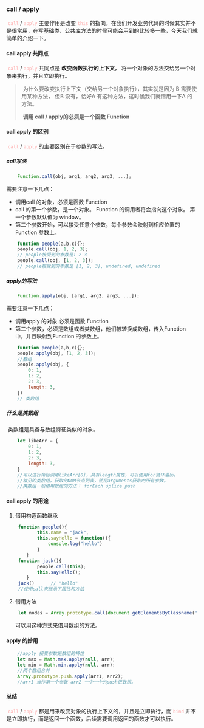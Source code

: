 ### call / apply 

​		 <font color="#FAA">`call`</font> /  <font color="#FAA">`apply`</font> 主要作用是改变 <font color="#FAA">`this`</font> 的指向，在我们开发业务代码的时候其实并不是很常用，在写基础类、公共库方法的时候可能会用到的比较多一些，今天我们就简单的介绍一下。

#### call apply 共同点

​		<font color="#FAA">`call`</font> /  <font color="#FAA">`apply`</font>  共同点是 **改变函数执行的上下文**， 将一个对象的方法交给另一个对象来执行，并且立即执行。

> ​	为什么要改变执行上下文（交给另一个对象执行），其实就是因为 B 需要使用某种方法， 但B 没有，恰好A 有这种方法，这时候我们就借用一下A 的方法。
>
> ​	**调用 call / apply的必须是一个函数 Function**

#### call apply 的区别

​		<font color="#FAA">`call`</font> /  <font color="#FAA">`apply`</font> 的主要区别在于参数的写法。

##### call写法

```javascript
	Function.call(obj, arg1, arg2, arg3, ...);
```

需要注意一下几点：

+ 调用call 的对象，必须是函数 Function
+ call 的第一个参数，是一个对象。 Function 的调用者将会指向这个对象。 第一个参数默认值为 window。
+ 第二个参数开始，可以接受任意个参数，每个参数会映射到相应位置的Function 参数上。

```javascript
	function people(a,b,c){};
	people.call(obj, 1, 2, 3);
	// people接受到的参数是1 2 3
	people.call(obj, [1, 2, 3]);
	// people接受到的参数是 [1, 2, 3], undefined, undefined
```

##### apply的写法

```javascript
	Function.apply(obj, [arg1, arg2, arg3, ...]);
```

需要注意一下几点：

+ 调用apply 的对象 必须是函数 Function
+ 第二个参数，必须是数组或者类数组，他们被转换成数组，传入Function 中，并且映射到Function 的参数上。

```javascript
	function people(a,b,c){};
	people.apply(obj, [1, 2, 3]);
	//数组
	people.apply(obj, {
        0: 1,
        1: 2,
        2: 3,
        length: 3,
    })
	// 类数组
```

##### 什么是类数组

​		类数组是具备与数组特征类似的对象。

```javascript
	let likeArr = {
        0: 1,
        1: 2,
        2: 3,
        length: 3,
    }
    //可以进行角标调用likeArr[0]，具有length属性，可以使用for循环遍历。
    //常见的类数组，获取的DOM节点列表，使用arguments获取的所有参数。
    //类数组一般借用数组的方法： forEach splice push
```

#### call apply 的用途

1. 借用构造函数继承

   ```javascript
   	function people(){
           this.name = "jack",
           this.sayHello = function(){
               console.log("hello")
           }
       }
   	function jack(){
           people.call(this);
           this.sayHello();
       }
   	jack()		// "hello"
   	//使用call来继承了属性和方法
   ```

2. 借用方法

   ```javascript
   	let nodes = Array.prototype.call(document.getElementsByClassname('...'));
   ```

   可以用这种方式来借用数组的方法。

#### apply 的妙用

```javascript
	//apply 接受参数是数组的特性
	let max = Math.max.apply(null, arr);
	let min = Math.min.apply(null, arr);
	//两个数组合并
	Array.prototype.push.apply(arr1, arr2);
	//arr1 当作第一个参数 arr2 一个一个的push进数组。
```

#### 总结

​		<font color="#FAA">`call`</font> /  <font color="#FAA">`apply`</font> 都是用来改变对象的执行上下文的，并且是立即执行，而 <font color="#FAA">`bind`</font> 并不是立即执行，而是返回一个函数，后续需要调用返回的函数才可以执行。
